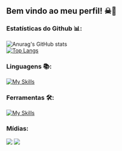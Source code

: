 ## Bem vindo ao meu perfil! ☠🦇

### Estatísticas do Github 📊:
![Anurag's GitHub stats](https://github-readme-stats-git-masterrstaa-rickstaa.vercel.app/api?username=LinkAmorim&&show_icons=true&theme=dark)   
[![Top Langs](https://github-readme-stats.vercel.app/api/top-langs/?username=LinkAmorim&layout=compact&theme=midnight-purple)](https://github.com/anuraghazra/github-readme-stats)

### Linguagens 📚:
  [![My Skills](https://skillicons.dev/icons?i=html,css,js,nodejs,react,mysql)](https://skillicons.dev)
       
### Ferramentas 🛠️:
[![My Skills](https://skillicons.dev/icons?i=github,git,vscode,bootstrap,ps)](https://skillicons.dev)

### Mídias:
<div> 
  <a href="https://instagram.com/kesley.melchior?igshid=ZDdkNTZiNTM=" target="_blank"><img src="https://img.shields.io/badge/-Instagram-%23E4405F?style=for-the-badge&logo=instagram&logoColor=white" target="_blank"></a>
 <a href="https://www.linkedin.com/mwlite/in/rafael-amorim-95590a252" target="_blank"><img src="https://img.shields.io/badge/-LinkedIn-%230077B5?style=for-the-badge&logo=linkedin&logoColor=white" target="_blank"></a>  
</div>
